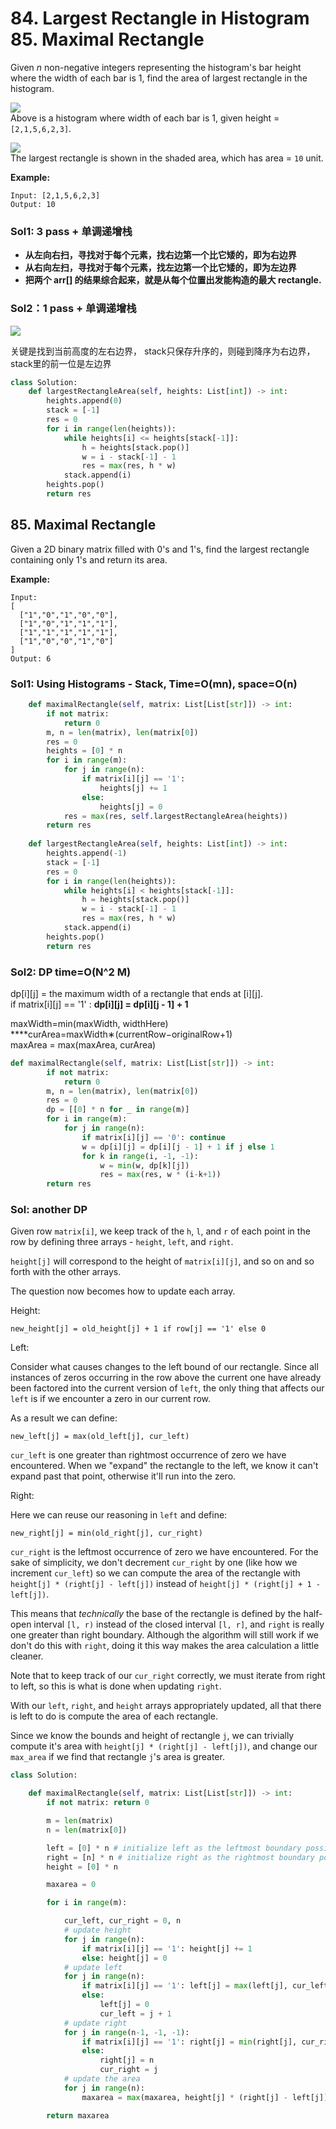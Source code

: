 # 84. Largest Rectangle in Histogram 85. Maximal Rectangle

Given _n_ non-negative integers representing the histogram's bar height where the width of each bar is 1, find the area of largest rectangle in the histogram.

![](https://assets.leetcode.com/uploads/2018/10/12/histogram.png)  
Above is a histogram where width of each bar is 1, given height = `[2,1,5,6,2,3]`.

![](https://assets.leetcode.com/uploads/2018/10/12/histogram_area.png)  
The largest rectangle is shown in the shaded area, which has area = `10` unit.

**Example:**

```text
Input: [2,1,5,6,2,3]
Output: 10
```

### Sol1: 3 pass + 单调递增栈

* **从左向右扫，寻找对于每个元素，找右边第一个比它矮的，即为右边界**
* **从右向左扫，寻找对于每个元素，找左边第一个比它矮的，即为左边界**
* **把两个 arr\[\] 的结果综合起来，就是从每个位置出发能构造的最大 rectangle.**

### **Sol2：1 pass** + 单调递增栈

![](../.gitbook/assets/image%20%2813%29.png)

关键是找到当前高度的左右边界， stack只保存升序的，则碰到降序为右边界，stack里的前一位是左边界

```python
class Solution:
    def largestRectangleArea(self, heights: List[int]) -> int:
        heights.append(0)
        stack = [-1]
        res = 0
        for i in range(len(heights)):
            while heights[i] <= heights[stack[-1]]:
                h = heights[stack.pop()]
                w = i - stack[-1] - 1
                res = max(res, h * w)
            stack.append(i)
        heights.pop()
        return res
```

## 85. Maximal Rectangle

Given a 2D binary matrix filled with 0's and 1's, find the largest rectangle containing only 1's and return its area.

**Example:**

```text
Input:
[
  ["1","0","1","0","0"],
  ["1","0","1","1","1"],
  ["1","1","1","1","1"],
  ["1","0","0","1","0"]
]
Output: 6
```

### Sol1: **Using Histograms - Stack, Time=O\(mn\), space=O\(n\)**

```python
    def maximalRectangle(self, matrix: List[List[str]]) -> int:
        if not matrix:
            return 0
        m, n = len(matrix), len(matrix[0])
        res = 0
        heights = [0] * n
        for i in range(m):
            for j in range(n):
                if matrix[i][j] == '1':
                    heights[j] += 1
                else:
                    heights[j] = 0
            res = max(res, self.largestRectangleArea(heights))
        return res  
        
    def largestRectangleArea(self, heights: List[int]) -> int:
        heights.append(-1)
        stack = [-1]
        res = 0
        for i in range(len(heights)):
            while heights[i] < heights[stack[-1]]:
                h = heights[stack.pop()]
                w = i - stack[-1] - 1
                res = max(res, h * w)
            stack.append(i)
        heights.pop()
        return res
```

### Sol2: DP time=O\(N^2 M\)

dp\[i\]\[j\] = the maximum width of a rectangle that ends at \[i\]\[j\].  
if matrix\[i\]\[j\] == '1' :  **dp\[i\]\[j\] = dp\[i\]\[j - 1\] + 1** 

maxWidth=min\(maxWidth, widthHere\)  
****curArea=maxWidth∗\(currentRow−originalRow+1\)  
maxArea = max\(maxArea, curArea\)

```python
def maximalRectangle(self, matrix: List[List[str]]) -> int:
        if not matrix:
            return 0
        m, n = len(matrix), len(matrix[0])
        res = 0
        dp = [[0] * n for _ in range(m)]
        for i in range(m):
            for j in range(n):
                if matrix[i][j] == '0': continue
                w = dp[i][j] = dp[i][j - 1] + 1 if j else 1
                for k in range(i, -1, -1):
                    w = min(w, dp[k][j])
                    res = max(res, w * (i-k+1))
        return res
```

### Sol: another DP

Given row `matrix[i]`, we keep track of the `h`, `l`, and `r` of each point in the row by defining three arrays - `height`, `left`, and `right`.

`height[j]` will correspond to the height of `matrix[i][j]`, and so on and so forth with the other arrays.

The question now becomes how to update each array.

Height:

```text
new_height[j] = old_height[j] + 1 if row[j] == '1' else 0
```

Left:

Consider what causes changes to the left bound of our rectangle. Since all instances of zeros occurring in the row above the current one have already been factored into the current version of `left`, the only thing that affects our `left` is if we encounter a zero in our current row.

As a result we can define:

```text
new_left[j] = max(old_left[j], cur_left)
```

`cur_left` is one greater than rightmost occurrence of zero we have encountered. When we "expand" the rectangle to the left, we know it can't expand past that point, otherwise it'll run into the zero.

Right:

Here we can reuse our reasoning in `left` and define:

```text
new_right[j] = min(old_right[j], cur_right)
```

`cur_right` is the leftmost occurrence of zero we have encountered. For the sake of simplicity, we don't decrement `cur_right` by one \(like how we increment `cur_left`\) so we can compute the area of the rectangle with `height[j] * (right[j] - left[j])` instead of `height[j] * (right[j] + 1 - left[j])`.

This means that _technically_ the base of the rectangle is defined by the half-open interval `[l, r)` instead of the closed interval `[l, r]`, and `right` is really one greater than right boundary. Although the algorithm will still work if we don't do this with `right`, doing it this way makes the area calculation a little cleaner.

Note that to keep track of our `cur_right` correctly, we must iterate from right to left, so this is what is done when updating `right`.

With our `left`, `right`, and `height` arrays appropriately updated, all that there is left to do is compute the area of each rectangle.

Since we know the bounds and height of rectangle `j`, we can trivially compute it's area with `height[j] * (right[j] - left[j])`, and change our `max_area` if we find that rectangle `j`'s area is greater.

```python
class Solution:

    def maximalRectangle(self, matrix: List[List[str]]) -> int:
        if not matrix: return 0

        m = len(matrix)
        n = len(matrix[0])

        left = [0] * n # initialize left as the leftmost boundary possible
        right = [n] * n # initialize right as the rightmost boundary possible
        height = [0] * n

        maxarea = 0

        for i in range(m):

            cur_left, cur_right = 0, n
            # update height
            for j in range(n):
                if matrix[i][j] == '1': height[j] += 1
                else: height[j] = 0
            # update left
            for j in range(n):
                if matrix[i][j] == '1': left[j] = max(left[j], cur_left)
                else:
                    left[j] = 0
                    cur_left = j + 1
            # update right
            for j in range(n-1, -1, -1):
                if matrix[i][j] == '1': right[j] = min(right[j], cur_right)
                else:
                    right[j] = n
                    cur_right = j
            # update the area
            for j in range(n):
                maxarea = max(maxarea, height[j] * (right[j] - left[j]))

        return maxarea
```

